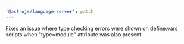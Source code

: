 ```yaml
---
'@astrojs/language-server': patch
---
```


Fixes an issue where type checking errors were shown on define:vars scripts when "type=module" attribute was also present.
